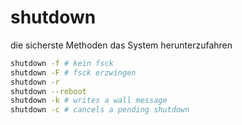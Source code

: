 # shutdown

die sicherste Methoden das System herunterzufahren

```sh
shutdown -f # kein fsck
shutdown -F # fsck erzwingen
shutdown -r 
shutdown --reboot
shutdown -k # writes a wall message
shutdown -c # cancels a pending shutdown
```
